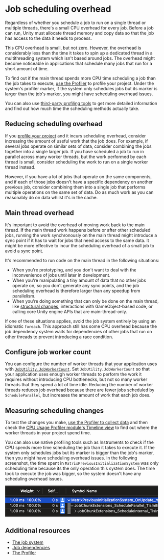 # Job scheduling overhead

Regardless of whether you schedule a job to run on a single thread or multiple threads, there's a small CPU overhead for every job. Before a job can run, Unity must allocate thread memory and copy data so that the job has access to the data it needs to process. 

This CPU overhead is small, but not zero. However, the overhead is considerably less than the time it takes to spin up a dedicated thread in a multithreading system which isn't based around jobs. The overhead might become noticeable in applications that schedule many jobs that run for a short amount of time.

To find out if the main thread spends more CPU time scheduling a job than the job takes to execute, [use the Profiler](xref:um-profiler-introduction) to profile your project. Under the system's profiler marker, if the system only schedules jobs but its marker is larger than the job's marker, you might have scheduling overhead issues.

You can also use [third-party profiling tools](xref:um-performance-profiling-tools) to get more detailed information and find out how much time the scheduling methods actually take.

## Reducing scheduling overhead

If you [profile your project](xref:um-profiler) and it incurs scheduling overhead, consider increasing the amount of useful work that the job does. For example, if several jobs operate on similar sets of data, consider combining the jobs together into a single larger job. If you have scheduled a job to run in parallel across many worker threads, but the work performed by each thread is small, consider scheduling the work to run on a single worker thread instead.

However, if you have a lot of jobs that operate on the same components, and if each of those jobs doesn't have a specific dependency on another previous job, consider combining them into a single job that performs multiple operations on the same set of data. Do as much work as you can reasonably do on data whilst it's in the cache.

## Main thread overhead

It's important to avoid the overhead of moving work back to the main thread. If the main thread work happens before or after other scheduled jobs, running the work synchronously on the main thread might introduce a sync point if it has to wait for jobs that need access to the same data. It might be more effective to incur the scheduling overhead of a small job to avoid a sync point.

It's recommended to run code on the main thread in the following situations:

* When you're prototyping, and you don't want to deal with the inconvenience of jobs until later in development.
* When you're manipulating a tiny amount of data that no other jobs operate on, so you don't generate any sync points, and the job scheduling overhead is therefore larger than any speedup from parallelism.
* When you're doing something that can only be done on the main thread, like [structural changes](concepts-structural-changes.md), interactions with GameObject-based code, or calling core Unity engine APIs that are main-thread-only.

If one of these situations applies, avoid the job system entirely by using an idiomatic `foreach`. This approach still has some CPU overhead because the job dependency system waits for dependencies of other jobs that run on other threads to prevent introducing a race condition.

## Configure job worker count

You can configure the number of worker threads that your application uses with [`JobUtility.JobWorkerCount`](xref:Unity.Jobs.LowLevel.Unsafe.JobsUtility.JobWorkerCount). Set `JobUtility.JobWorkerCount` so that your application uses enough worker threads to perform the work it requires without introducing CPU bottlenecks, but not so many worker threads that they spend a lot of time idle. Reducing the number of worker threads reduces job overhead because there are fewer jobs scheduled by `ScheduleParallel`, but increases the amount of work that each job does.

## Measuring scheduling changes

To test the changes you make, [use the Profiler to collect data](xref:um-profiler-collect-data) and then check the [CPU Usage Profiler module's Timeline view](xref:um-profiler-cpu) to find out where the worker threads in your project spend time.

You can also use native profiling tools such as Instruments to check if the CPU spends more time scheduling the job than it takes to execute it. If the system only schedules jobs but its marker is bigger than the job's marker, then you might have scheduling overhead issues. In the following screenshot, the time spent in `MatrixPreviousInitializationSystem` was only scheduling time because its the only operation this system does. The time took to execute the job was bigger, so the system doesn't have any scheduling overhead issues.

![](images/instruments-capture.png)
 
## Additional resources

* [The job system](xref:um-job-system)
* [Job dependencies](scheduling-jobs-dependencies.md)
* [The Profiler](xref:um-profiler)
